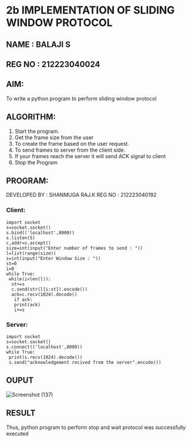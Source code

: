 # 2b IMPLEMENTATION OF SLIDING WINDOW PROTOCOL

## NAME : BALAJI S
## REG NO : 212223040024

## AIM:
To write a python program to perform sliding window protocol
## ALGORITHM:
1. Start the program.
2. Get the frame size from the user
3. To create the frame based on the user request.
4. To send frames to server from the client side.
5. If your frames reach the server it will send ACK signal to client
6. Stop the Program
## PROGRAM:
DEVELOPED BY : SHANMUGA RAJ.K
REG NO : 212223040192
### Client:
```
import socket
s=socket.socket()
s.bind(('localhost',8000))
s.listen(5)
c,addr=s.accept()
size=int(input("Enter number of frames to send : "))
l=list(range(size))
s=int(input("Enter Window Size : "))
st=0
i=0
while True:
 while(i<len(l)):
  st+=s
  c.send(str(l[i:st]).encode())
  ack=c.recv(1024).decode()
   if ack:
   print(ack)
   i+=s
```
### Server:
```
import socket
s=socket.socket()
s.connect(('localhost',8000))
while True: 
 print(s.recv(1024).decode())
 s.send("acknowledgement recived from the server".encode())
```
## OUPUT
![Screenshot (137)](https://github.com/K-Shanmugaraj/2b_SLIDING_WINDOW_PROTOCOL/assets/144870425/cdab857b-1910-463b-be4a-52c0c8086a9d)

## RESULT
Thus, python program to perform stop and wait protocol was successfully executed
